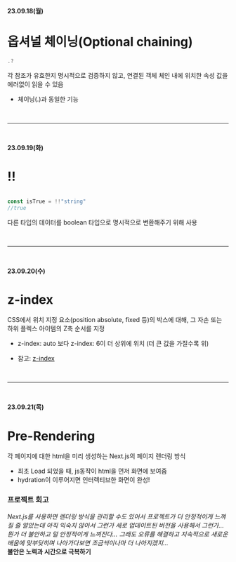 **23.09.18(월)**
# 옵셔널 체이닝(Optional chaining)
```js
.?
```
각 참조가 유효한지 명시적으로 검증하지 않고, 연결된 객체 체인 내에 위치한 속성 값을 에러없이 읽을 수 있음
- 체이닝(.)과 동일한 기능

<br>
<hr>
<br>

**23.09.19(화)**
# !!

```js

const isTrue = !!"string"
//true

```
다른 타입의 데이터를 boolean 타입으로 명시적으로 변환해주기 위해 사용

<br>
<hr>
<br>

**23.09.20(수)**
# z-index
CSS에서 위치 지정 요소(position absolute, fixed 등)의 박스에 대해, 그 자손 또는 하위 플렉스 아이템의 Z축 순서를 지정
- z-index: auto 보다 z-index: 6이 더 상위에 위치 (더 큰 값을 가질수록 위)

- 참고: [z-index](https://developer.mozilla.org/ko/docs/Web/CSS/z-index)

<br>
<hr>
<br>

**23.09.21(목)**
# Pre-Rendering
각 페이지에 대한 html을 미리 생성하는 Next.js의 페이지 렌더링 방식
- 최초 Load 되었을 때, js동작이 html을 먼저 화면에 보여줌
- hydration이 이루어지면 인터렉티브한 화면이 완성!

### 프로젝트 회고
*Next.js를 사용하면 렌더링 방식을 관리할 수도 있어서*
*프로젝트가 더 안정적이게 느껴질 줄 알았는데 아직 익숙치 않아서 그런가 새로 업데이트된 버전을 사용해서 그런가...*
*뭔가 더 불안하고 덜 안정적이게 느껴진다...*
*그래도 오류를 해결하고 지속적으로 새로운 배움에 맞부딪히며 나아가다보면 조금씩이나마 더 나아지겠지...*<br>
**불안은 노력과 시간으로 극복하기**